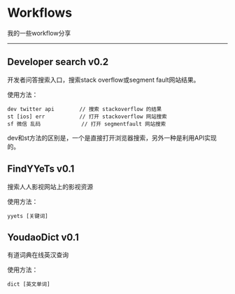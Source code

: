 Workflows
===

我的一些workflow分享

---

Developer search v0.2
---
开发者问答搜索入口，搜索stack overflow或segment fault网站结果。

使用方法：

    dev twitter api        // 搜索 stackoverflow 的结果
    st [ios] err           // 打开 stackoverflow 网站搜索
    sf 微信 乱码             // 打开 segmentfault 网站搜索

dev和st方法的区别是，一个是直接打开浏览器搜索，另外一种是利用API实现的。
    
FindYYeTs v0.1
---
搜索人人影视网站上的影视资源

使用方法：

    yyets [关键词]

YoudaoDict v0.1
---
有道词典在线英汉查询

使用方法：

    dict [英文单词]
    